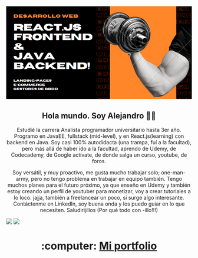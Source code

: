 ![imagen de portada Github](banner_github_react_java.PNG)

<h2 align="center">Hola mundo. Soy Alejandro 👋🤓</h2>
<p align="center">Estudié la carrera Analista programador universitario hasta 3er año. Programo en JavaEE, fullstack (mid-level), y en React.js(learning) con backend en Java. Soy casi 100% autodidacta (una trampa, fuí a la facultad), pero más allá de haber ido a la facultad, aprendo de Udemy, de Codecademy, de Google actívate, de donde salga un curso, youtube, de foros.</p>

<p align="center">Soy versátil, y muy proactivo, me gusta mucho trabajar solo; one-man-army, pero no tengo problema en trabajar en equipo también. Tengo muchos planes para el futuro próximo, ya que enseño en Udemy y también estoy creando un perfil de youtuber para monetizar, voy a crear tutoriales a lo loco. jajja, también a freelancear un poco, si surge algo interesante. Contáctenme en LinkedIn, soy buena onda y los puedo guiar en lo que necesiten. Saludirijillos (Por qué todo con -illo!!!)</p>

<p>
  <img height="180em" src="https://github-readme-stats.vercel.app/api?username=AlexielArdilla&show_icons=true&hide_border=true&&count_private=true&include_all_commits=true" />
  <img height="180em" src="https://github-readme-stats.vercel.app/api/top-langs/?username=AlexielArdilla&exclude_repo=KNN-Image-Classification&show_icons=true&hide_border=true&layout=compact&langs_count=8"/>
</p>


  <h1 align="center">:computer: <a href="https://alexielardilla.github.io/portfolio-ale-vera/" target="_blank">Mi portfolio</a></h1>
<!--
**AlexielArdilla/AlexielArdilla** is a ✨ _special_ ✨ repository because its `README.md` (this file) appears on your GitHub profile.

Here are some ideas to get you started:

- 🔭 I’m currently working on ...
- 🌱 I’m currently learning ...
- 👯 I’m looking to collaborate on ...
- 🤔 I’m looking for help with ...
- 💬 Ask me about ...
- 📫 How to reach me: ...
- 😄 Pronouns: ...
- ⚡ Fun fact: ...
-->
